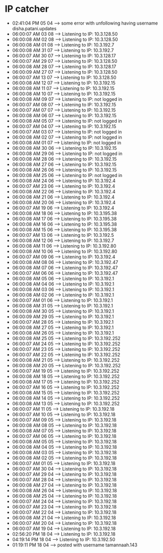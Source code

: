 # IP catcher
-	02:41:04 PM 05 04 --> some error with unfollowing having username disha.patani.updates
-	06:00:07 AM 03 08 --> Listening to IP: 10.3.128.50
-	06:00:08 AM 02 08 --> Listening to IP: 10.3.128.50
-	06:00:08 AM 01 08 --> Listening to IP: 10.3.192.7
-	06:00:08 AM 31 07 --> Listening to IP: 10.3.192.7
-	06:00:07 AM 30 07 --> Listening to IP: 10.3.128.17
-	06:00:07 AM 29 07 --> Listening to IP: 10.3.128.50
-	06:00:08 AM 28 07 --> Listening to IP: 10.3.128.17
-	06:00:09 AM 27 07 --> Listening to IP: 10.3.128.50
-	06:00:07 AM 13 07 --> Listening to IP: 10.3.128.50
-	06:00:08 AM 12 07 --> Listening to IP: 10.3.192.15
-	06:00:08 AM 11 07 --> Listening to IP: 10.3.192.15
-	06:00:08 AM 10 07 --> Listening to IP: 10.3.192.15
-	06:00:08 AM 09 07 --> Listening to IP: not logged in
-	06:00:07 AM 08 07 --> Listening to IP: 10.3.192.15
-	06:00:07 AM 07 07 --> Listening to IP: 10.3.192.15
-	06:00:08 AM 06 07 --> Listening to IP: 10.3.192.15
-	06:00:08 AM 05 07 --> Listening to IP: not logged in
-	06:00:07 AM 04 07 --> Listening to IP: 10.3.192.15
-	06:00:07 AM 03 07 --> Listening to IP: not logged in
-	06:00:08 AM 02 07 --> Listening to IP: not logged in
-	06:00:08 AM 01 07 --> Listening to IP: not logged in
-	06:00:08 AM 30 06 --> Listening to IP: 10.3.192.15
-	06:00:08 AM 29 06 --> Listening to IP: not logged in
-	06:00:08 AM 28 06 --> Listening to IP: 10.3.192.15
-	06:00:08 AM 27 06 --> Listening to IP: 10.3.192.15
-	06:00:08 AM 26 06 --> Listening to IP: 10.3.192.15
-	06:00:08 AM 25 06 --> Listening to IP: not logged in
-	06:00:08 AM 24 06 --> Listening to IP: 10.3.192.4
-	06:00:07 AM 23 06 --> Listening to IP: 10.3.192.4
-	06:00:08 AM 22 06 --> Listening to IP: 10.3.192.4
-	06:00:08 AM 21 06 --> Listening to IP: 10.3.192.4
-	06:00:08 AM 20 06 --> Listening to IP: 10.3.192.4
-	06:00:07 AM 19 06 --> Listening to IP: 10.3.192.4
-	06:00:08 AM 18 06 --> Listening to IP: 10.3.195.38
-	06:00:08 AM 17 06 --> Listening to IP: 10.3.195.38
-	06:00:08 AM 16 06 --> Listening to IP: 10.3.195.38
-	06:00:08 AM 15 06 --> Listening to IP: 10.3.195.38
-	06:00:07 AM 13 06 --> Listening to IP: 10.3.192.5
-	06:00:08 AM 12 06 --> Listening to IP: 10.3.192.7
-	06:00:08 AM 11 06 --> Listening to IP: 10.3.192.80
-	06:00:08 AM 10 06 --> Listening to IP: 10.3.192.80
-	06:00:07 AM 09 06 --> Listening to IP: 10.3.192.4
-	06:00:08 AM 08 06 --> Listening to IP: 10.3.192.47
-	06:00:08 AM 07 06 --> Listening to IP: 10.3.192.47
-	06:00:07 AM 06 06 --> Listening to IP: 10.3.192.47
-	06:00:08 AM 05 06 --> Listening to IP: 10.3.192.1
-	06:00:08 AM 04 06 --> Listening to IP: 10.3.192.1
-	06:00:08 AM 03 06 --> Listening to IP: 10.3.192.1
-	06:00:08 AM 02 06 --> Listening to IP: 10.3.192.1
-	06:00:07 AM 01 06 --> Listening to IP: 10.3.192.1
-	06:00:08 AM 31 05 --> Listening to IP: 10.3.192.1
-	06:00:08 AM 30 05 --> Listening to IP: 10.3.192.1
-	06:00:09 AM 29 05 --> Listening to IP: 10.3.192.1
-	06:00:07 AM 28 05 --> Listening to IP: 10.3.192.1
-	06:00:08 AM 27 05 --> Listening to IP: 10.3.192.1
-	06:00:08 AM 26 05 --> Listening to IP: 10.3.192.1
-	06:00:08 AM 25 05 --> Listening to IP: 10.3.192.252
-	06:00:07 AM 24 05 --> Listening to IP: 10.3.192.252
-	06:00:07 AM 23 05 --> Listening to IP: 10.3.192.252
-	06:00:07 AM 22 05 --> Listening to IP: 10.3.192.252
-	06:00:08 AM 21 05 --> Listening to IP: 10.3.192.252
-	06:00:08 AM 20 05 --> Listening to IP: 10.3.192.252
-	06:00:07 AM 19 05 --> Listening to IP: 10.3.192.252
-	06:00:08 AM 18 05 --> Listening to IP: 10.3.192.252
-	06:00:08 AM 17 05 --> Listening to IP: 10.3.192.252
-	06:00:07 AM 16 05 --> Listening to IP: 10.3.192.252
-	06:00:08 AM 15 05 --> Listening to IP: 10.3.192.252
-	06:00:08 AM 14 05 --> Listening to IP: 10.3.192.252
-	06:00:08 AM 13 05 --> Listening to IP: 10.3.192.252
-	06:00:07 AM 11 05 --> Listening to IP: 10.3.192.18
-	06:00:07 AM 10 05 --> Listening to IP: 10.3.192.18
-	06:00:07 AM 09 05 --> Listening to IP: 10.3.192.18
-	06:00:08 AM 08 05 --> Listening to IP: 10.3.192.18
-	06:00:08 AM 07 05 --> Listening to IP: 10.3.192.18
-	06:00:07 AM 06 05 --> Listening to IP: 10.3.192.18
-	06:00:08 AM 05 05 --> Listening to IP: 10.3.192.18
-	06:00:08 AM 04 05 --> Listening to IP: 10.3.192.18
-	06:00:08 AM 03 05 --> Listening to IP: 10.3.192.18
-	06:00:08 AM 02 05 --> Listening to IP: 10.3.192.18
-	06:00:07 AM 01 05 --> Listening to IP: 10.3.192.18
-	06:00:07 AM 30 04 --> Listening to IP: 10.3.192.18
-	06:00:07 AM 29 04 --> Listening to IP: 10.3.192.18
-	06:00:07 AM 28 04 --> Listening to IP: 10.3.192.18
-	06:00:08 AM 27 04 --> Listening to IP: 10.3.192.18
-	06:00:08 AM 26 04 --> Listening to IP: 10.3.192.18
-	06:00:08 AM 25 04 --> Listening to IP: 10.3.192.18
-	06:00:07 AM 24 04 --> Listening to IP: 10.3.192.18
-	06:00:07 AM 23 04 --> Listening to IP: 10.3.192.18
-	06:00:07 AM 22 04 --> Listening to IP: 10.3.192.18
-	06:00:08 AM 21 04 --> Listening to IP: 10.3.192.18
-	06:00:07 AM 20 04 --> Listening to IP: 10.3.192.18
-	06:00:07 AM 19 04 --> Listening to IP: 10.3.192.18
-	02:56:20 PM 18 04 --> Listening to IP: 10.3.192.18
-	04:19:14 PM 18 04 --> Listening to IP: 10.3.192.50
-	01:19:11 PM 18 04 --> posted with username tamannaah.143